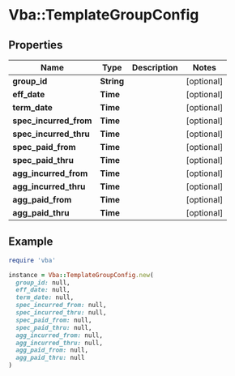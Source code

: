 # Vba::TemplateGroupConfig

## Properties

| Name | Type | Description | Notes |
| ---- | ---- | ----------- | ----- |
| **group_id** | **String** |  | [optional] |
| **eff_date** | **Time** |  | [optional] |
| **term_date** | **Time** |  | [optional] |
| **spec_incurred_from** | **Time** |  | [optional] |
| **spec_incurred_thru** | **Time** |  | [optional] |
| **spec_paid_from** | **Time** |  | [optional] |
| **spec_paid_thru** | **Time** |  | [optional] |
| **agg_incurred_from** | **Time** |  | [optional] |
| **agg_incurred_thru** | **Time** |  | [optional] |
| **agg_paid_from** | **Time** |  | [optional] |
| **agg_paid_thru** | **Time** |  | [optional] |

## Example

```ruby
require 'vba'

instance = Vba::TemplateGroupConfig.new(
  group_id: null,
  eff_date: null,
  term_date: null,
  spec_incurred_from: null,
  spec_incurred_thru: null,
  spec_paid_from: null,
  spec_paid_thru: null,
  agg_incurred_from: null,
  agg_incurred_thru: null,
  agg_paid_from: null,
  agg_paid_thru: null
)
```

